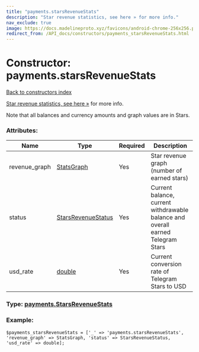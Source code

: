 ```yaml
---
title: "payments.starsRevenueStats"
description: "Star revenue statistics, see here » for more info."
nav_exclude: true
image: https://docs.madelineproto.xyz/favicons/android-chrome-256x256.png
redirect_from: /API_docs/constructors/payments_starsRevenueStats.html
---
```

# Constructor: payments.starsRevenueStats  
[Back to constructors index](/API_docs/constructors/index.html)



[Star revenue statistics, see here »](https://core.telegram.org/api/stars) for more info.

Note that all balances and currency amounts and graph values are in Stars.

### Attributes:

| Name     |    Type       | Required | Description |
|----------|---------------|----------|-------------|
|revenue\_graph|[StatsGraph](/API_docs/types/StatsGraph.html) | Yes|Star revenue graph (number of earned stars)|
|status|[StarsRevenueStatus](/API_docs/types/StarsRevenueStatus.html) | Yes|Current balance, current withdrawable balance and overall earned Telegram Stars|
|usd\_rate|[double](/API_docs/types/double.html) | Yes|Current conversion rate of Telegram Stars to USD|



### Type: [payments.StarsRevenueStats](/API_docs/types/payments.StarsRevenueStats.html)


### Example:

```
$payments_starsRevenueStats = ['_' => 'payments.starsRevenueStats', 'revenue_graph' => StatsGraph, 'status' => StarsRevenueStatus, 'usd_rate' => double];
```  
